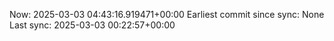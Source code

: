 Now: 2025-03-03 04:43:16.919471+00:00 Earliest commit since sync: None Last sync: 2025-03-03 00:22:57+00:00
